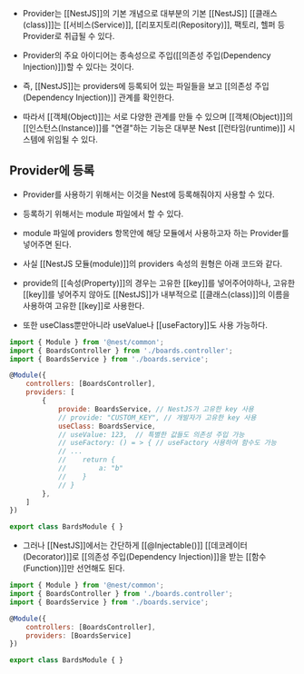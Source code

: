 - Provider는 [[NestJS]]의 기본 개념으로 대부분의 기본 [[NestJS]] [[클래스(class)]]는 [[서비스(Service)]], [[리포지토리(Repository)]], 팩토리, 헬퍼 등 Provider로 취급될 수 있다.

- Provider의 주요 아이디어는 종속성으로 주입([[의존성 주입(Dependency Injection)]])할 수 있다는 것이다.
- 즉, [[NestJS]]는 providers에 등록되어 있는 파일들을 보고 [[의존성 주입(Dependency Injection)]] 관계를 확인한다.

- 따라서 [[객체(Object)]]는 서로 다양한 관계를 만들 수 있으며 [[객체(Object)]]의 [[인스턴스(Instance)]]를 "연결"하는 기능은 대부분 Nest [[런타임(runtime)]] 시스템에 위임될 수 있다.


## Provider에 등록

- Provider를 사용하기 위해서는 이것을 Nest에 등록해줘야지 사용할 수 있다.
- 등록하기 위해서는 module 파일에서 할 수 있다.

- module 파일에 providers 항목안에 해당 모듈에서 사용하고자 하는 Provider를 넣어주면 된다.

- 사실 [[NestJS 모듈(module)]]의 providers 속성의 원형은 아래 코드와 같다.
- provide의 [[속성(Property)]]의 경우는 고유한 [[key]]를 넣어주어야하나, 고유한 [[key]]를 넣어주지 않아도 [[NestJS]]가 내부적으로 [[클래스(class)]]의 이름을 사용하여 고유한 [[key]]로 사용한다.

- 또한 useClass뿐만아니라 useValue나 [[useFactory]]도 사용 가능하다.

```js
import { Module } from '@nest/common';
import { BoardsController } from './boards.controller';
import { BoardsService } from './boards.service';

@Module({
	controllers: [BoardsController],
	providers: [
		{  
		    provide: BoardsService, // NestJS가 고유한 key 사용
		    // provide: "CUSTOM_KEY", // 개발자가 고유한 key 사용
		    useClass: BoardsService,  
		    // useValue: 123,  // 특별한 값들도 의존성 주입 가능
			// useFactory: () = > { // useFactory 사용하여 함수도 가능
			// ...
			//    return {
			//		  a: "b"
			//    }
			// }
		},
	]
})

export class BardsModule { }
```

- 그러나 [[NestJS]]에서는 간단하게 [[@Injectable()]] [[데코레이터(Decorator)]]로 [[의존성 주입(Dependency Injection)]]을 받는 [[함수(Function)]]만 선언해도 된다.

```js
import { Module } from '@nest/common';
import { BoardsController } from './boards.controller';
import { BoardsService } from './boards.service';

@Module({
	controllers: [BoardsController],
	providers: [BoardsService]
})

export class BardsModule { }
```



